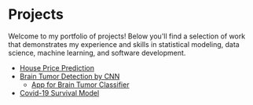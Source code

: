 # Projects

Welcome to my portfolio of projects! Below you'll find a selection of work that demonstrates my experience and skills in statistical modeling, data science, machine learning, and software development.

- [House Price Prediction](https://github.com/ShFANI/shfani.github.io/blob/main/Ames_Regression_GD_NN_Comparison_Updated.ipynb)
- [Brain Tumor Detection by CNN](https://github.com/ShFANI/ShFANI.github.io/blob/main/_brain_tumor_cnn_final.ipynb)
   - [App for Brain Tumor Classifier](https://094591a37e53fe520b.gradio.live)
- [Covid-19 Survival Model](https://github.com/ShFANI/ShFANI.github.io/blob/main/COVID_Survival_Model.ipynb)

  



